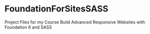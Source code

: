 # FoundationForSitesSASS
Project Files for my Course Build Advanced Responsive Websites with Foundation 6 and SASS
